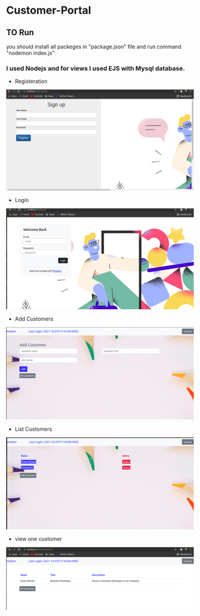 # Customer-Portal

## TO Run
you should install all packeges in "package.json" file and run command "nodemon index.js"

### I used Nodejs and for views I used EJS with Mysql database. 
- Registeration 

![](public/images/register.png)

- Login

![](public/images/login.png)

- Add Customers

![](public/images/add_customer.png)

- List Customers

![](public/images/customers.png)

- view one customer

![](public/images/one_customer.png)

